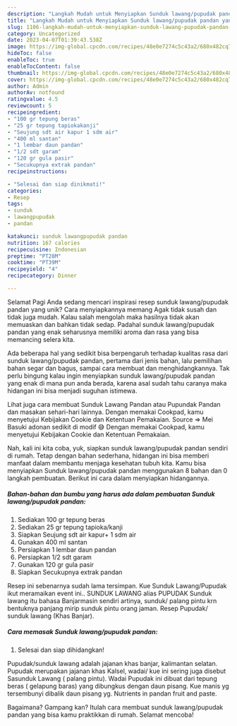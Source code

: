 ```yaml
---
description: "Langkah Mudah untuk Menyiapkan Sunduk lawang/pupudak pandan yang Enak, Mantap"
title: "Langkah Mudah untuk Menyiapkan Sunduk lawang/pupudak pandan yang Enak, Mantap"
slug: 1106-langkah-mudah-untuk-menyiapkan-sunduk-lawang-pupudak-pandan-yang-enak-mantap
category: Uncategorized
date: 2023-04-07T01:39:43.538Z
image: https://img-global.cpcdn.com/recipes/48e0e7274c5c43a2/680x482cq70/sunduk-lawangpupudak-pandan-foto-resep-utama.jpg
hideToc: false
enableToc: true
enableTocContent: false
thumbnail: https://img-global.cpcdn.com/recipes/48e0e7274c5c43a2/680x482cq70/sunduk-lawangpupudak-pandan-foto-resep-utama.jpg
cover: https://img-global.cpcdn.com/recipes/48e0e7274c5c43a2/680x482cq70/sunduk-lawangpupudak-pandan-foto-resep-utama.jpg
author: Admin
authorAv: notfound
ratingvalue: 4.5
reviewcount: 5
recipeingredient:
- "100 gr tepung beras"
- "25 gr tepung tapiokakanji"
- "Seujung sdt air kapur 1 sdm air"
- "400 ml santan"
- "1 lembar daun pandan"
- "1/2 sdt garam"
- "120 gr gula pasir"
- "Secukupnya extrak pandan"
recipeinstructions:

- "Selesai dan siap dinikmati!"
categories:
- Resep
tags:
- sunduk
- lawangpupudak
- pandan

katakunci: sunduk lawangpupudak pandan 
nutrition: 167 calories
recipecuisine: Indonesian
preptime: "PT28M"
cooktime: "PT39M"
recipeyield: "4"
recipecategory: Dinner

---
```



Selamat Pagi Anda sedang mencari inspirasi resep sunduk lawang/pupudak pandan yang unik? Cara menyiapkannya memang Agak tidak susah dan tidak juga mudah. Kalau salah mengolah maka hasilnya tidak akan memuaskan dan bahkan tidak sedap. Padahal sunduk lawang/pupudak pandan yang enak seharusnya memiliki aroma dan rasa yang bisa memancing selera kita.


Ada beberapa hal yang sedikit bisa berpengaruh terhadap kualitas rasa dari sunduk lawang/pupudak pandan, pertama dari jenis bahan, lalu pemilihan bahan segar dan bagus, sampai cara membuat dan menghidangkannya. Tak perlu bingung kalau ingin menyiapkan sunduk lawang/pupudak pandan yang enak di mana pun anda berada, karena asal sudah tahu caranya maka hidangan ini bisa menjadi suguhan istimewa.

Lihat juga cara membuat Sunduk Lawang Pandan atau Pupundak Pandan dan masakan sehari-hari lainnya. Dengan memakai Cookpad, kamu menyetujui Kebijakan Cookie dan Ketentuan Pemakaian. Source =&gt; Mei Basuki adonan sedikit di modif 😅 Dengan memakai Cookpad, kamu menyetujui Kebijakan Cookie dan Ketentuan Pemakaian.


Nah, kali ini kita coba, yuk, siapkan sunduk lawang/pupudak pandan sendiri di rumah. Tetap dengan bahan sederhana, hidangan ini bisa memberi manfaat dalam membantu menjaga kesehatan tubuh kita. Kamu bisa menyiapkan Sunduk lawang/pupudak pandan menggunakan 8 bahan dan 0 langkah pembuatan. Berikut ini cara dalam menyiapkan hidangannya.

<!--inarticleads1-->

##### Bahan-bahan dan bumbu yang harus ada dalam pembuatan Sunduk lawang/pupudak pandan:

1. Sediakan 100 gr tepung beras
1. Sediakan 25 gr tepung tapioka/kanji
1. Siapkan Seujung sdt air kapur+ 1 sdm air
1. Gunakan 400 ml santan
1. Persiapkan 1 lembar daun pandan
1. Persiapkan 1/2 sdt garam
1. Gunakan 120 gr gula pasir
1. Siapkan Secukupnya extrak pandan


Resep ini sebenarnya sudah lama tersimpan. Kue Sunduk Lawang/Pupudak ikut meramaikan event ini.. SUNDUK LAWANG alias PUPUDAK Sunduk lawang itu bahasa Banjarmasin sendiri artinya, sunduk/ palang pintu krn bentuknya panjang mirip sunduk pintu orang jaman. Resep Pupudak/ sunduk lawang (Khas Banjar). 

<!--inarticleads2-->

##### Cara memasak Sunduk lawang/pupudak pandan:


1. Selesai dan siap dihidangkan!

Pupudak/sunduk lawang adalah jajanan khas banjar, kalimantan selatan. Pupudak merupakan jajanan khas Kalsel, wadai/ kue ini sering juga disebut Sasunduk Lawang ( palang pintu). Wadai Pupudak ini dibuat dari tepung beras ( gelapung baras) yang dibungkus dengan daun pisang. Kue manis yg tersembunyi dibalik daun pisang yg. Nutrients in pandan fruit and paste. 

Bagaimana? Gampang kan? Itulah cara membuat sunduk lawang/pupudak pandan yang bisa kamu praktikkan di rumah. Selamat mencoba!
